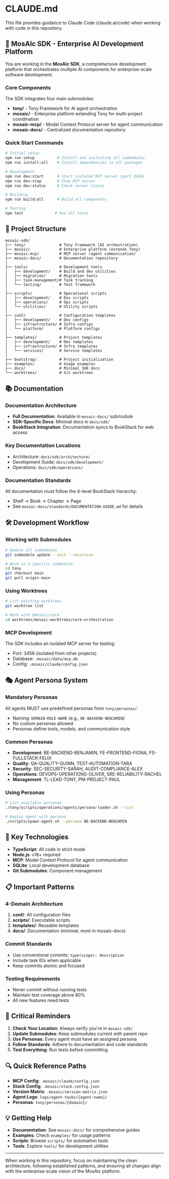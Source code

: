 # CLAUDE.md

This file provides guidance to Claude Code (claude.ai/code) when working with code in this repository.

## 🚀 MosAIc SDK - Enterprise AI Development Platform

You are working in the **MosAIc SDK**, a comprehensive development platform that orchestrates multiple AI components for enterprise-scale software development.

### Core Components

The SDK integrates four main submodules:
- **tony/** - Tony Framework for AI agent orchestration
- **mosaic/** - Enterprise platform extending Tony for multi-project coordination
- **mosaic-mcp/** - Model Context Protocol server for agent communication
- **mosaic-docs/** - Centralized documentation repository

### Quick Start Commands

```bash
# Initial setup
npm run setup          # Install and initialize all submodules
npm run install:all    # Install dependencies in all packages

# Development
npm run dev:start      # Start isolated MCP server (port 3456)
npm run dev:stop       # Stop MCP server
npm run dev:status     # Check server status

# Building
npm run build:all      # Build all components

# Testing
npm test              # Run all tests
```

## 📁 Project Structure

```
mosaic-sdk/
├── tony/               # Tony Framework (AI orchestration)
├── mosaic/             # Enterprise platform (extends Tony)
├── mosaic-mcp/         # MCP server (agent communication)
├── mosaic-docs/        # Documentation repository
│
├── tools/              # Development tools
│   ├── development/    # Build and dev utilities
│   ├── migration/      # Migration tools
│   ├── task-management/# Task tracking
│   └── testing/        # Test framework
│
├── scripts/            # Operational scripts
│   ├── development/    # Dev scripts
│   ├── operations/     # Ops scripts
│   └── utilities/      # Utility scripts
│
├── conf/               # Configuration templates
│   ├── development/    # Dev configs
│   ├── infrastructure/ # Infra configs
│   └── platform/       # Platform configs
│
├── templates/          # Project templates
│   ├── development/    # Dev templates
│   ├── infrastructure/ # Infra templates
│   └── services/       # Service templates
│
├── bootstrap/          # Project initialization
├── examples/           # Usage examples
├── docs/               # Minimal SDK docs
└── worktrees/          # Git worktrees
```

## 📚 Documentation

### Documentation Architecture
- **Full Documentation**: Available in `mosaic-docs/` submodule
- **SDK-Specific Docs**: Minimal docs in `docs/sdk/`
- **BookStack Integration**: Documentation syncs to BookStack for web access

### Key Documentation Locations
- Architecture: `docs/sdk/architecture/`
- Development Guide: `docs/sdk/development/`
- Operations: `docs/sdk/operations/`

### Documentation Standards
All documentation must follow the 4-level BookStack hierarchy:
- Shelf → Book → Chapter → Page
- See `mosaic-docs/standards/DOCUMENTATION-GUIDE.md` for details

## 🛠️ Development Workflow

### Working with Submodules
```bash
# Update all submodules
git submodule update --init --recursive

# Work in a specific submodule
cd tony
git checkout main
git pull origin main
```

### Using Worktrees
```bash
# List existing worktrees
git worktree list

# Work with @mosaic/core
cd worktrees/mosaic-worktrees/core-orchestration
```

### MCP Development
The SDK includes an isolated MCP server for testing:
- Port: 3456 (isolated from other projects)
- Database: `.mosaic/data/mcp.db`
- Config: `.mosaic/claude/config.json`

## 🎭 Agent Persona System

### Mandatory Personas
All agents MUST use predefined personas from `tony/personas/`:
- Naming: `DOMAIN-ROLE-NAME` (e.g., `BE-BACKEND-BENJAMIN`)
- No custom personas allowed
- Personas define tools, models, and communication style

### Common Personas
- **Development**: BE-BACKEND-BENJAMIN, FE-FRONTEND-FIONA, FS-FULLSTACK-FELIX
- **Quality**: QA-QUALITY-QUINN, TEST-AUTOMATION-TARA
- **Security**: SEC-SECURITY-SARAH, AUDIT-COMPLIANCE-ALEX
- **Operations**: DEVOPS-OPERATIONS-OLIVER, SRE-RELIABILITY-RACHEL
- **Management**: TL-LEAD-TONY, PM-PROJECT-PAUL

### Using Personas
```bash
# List available personas
./tony/scripts/operations/agents/persona-loader.sh --list

# Deploy agent with persona
./scripts/spawn-agent.sh --persona BE-BACKEND-BENJAMIN
```

## 🔧 Key Technologies

- **TypeScript**: All code in strict mode
- **Node.js**: v18+ required
- **MCP**: Model Context Protocol for agent communication
- **SQLite**: Local development database
- **Git Submodules**: Component management

## 📋 Important Patterns

### 4-Domain Architecture
1. **conf/**: All configuration files
2. **scripts/**: Executable scripts
3. **templates/**: Reusable templates
4. **docs/**: Documentation (minimal, most in mosaic-docs)

### Commit Standards
- Use conventional commits: `type(scope): description`
- Include task IDs when applicable
- Keep commits atomic and focused

### Testing Requirements
- Never commit without running tests
- Maintain test coverage above 80%
- All new features need tests

## 🚨 Critical Reminders

1. **Check Your Location**: Always verify you're in `mosaic-sdk/`
2. **Update Submodules**: Keep submodules current with parent repo
3. **Use Personas**: Every agent must have an assigned persona
4. **Follow Standards**: Adhere to documentation and code standards
5. **Test Everything**: Run tests before committing

## 🔍 Quick Reference Paths

- **MCP Config**: `.mosaic/claude/config.json`
- **Stack Config**: `.mosaic/stack.config.json`
- **Version Matrix**: `.mosaic/version-matrix.json`
- **Agent Logs**: `logs/agent-tasks/{agent-name}/`
- **Personas**: `tony/personas/{domain}/`

## 💡 Getting Help

- **Documentation**: See `mosaic-docs/` for comprehensive guides
- **Examples**: Check `examples/` for usage patterns
- **Scripts**: Browse `scripts/` for automation tools
- **Tools**: Explore `tools/` for development utilities

---

When working in this repository, focus on maintaining the clean architecture, following established patterns, and ensuring all changes align with the enterprise-scale vision of the MosAIc platform.